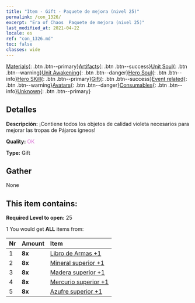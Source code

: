 ```yaml
---
title: "Item - Gift - Paquete de mejora (nivel 25)"
permalink: /con_1326/
excerpt: "Era of Chaos  Paquete de mejora (nivel 25)"
last_modified_at: 2021-04-22
locale: es
ref: "con_1326.md"
toc: false
classes: wide
---
```

 [Materials](/ItemsES/){: .btn .btn--primary}[Artifacts](/ItemsES/Artifacts/){: .btn .btn--success}[Unit Soul](/ItemsES/UnitSoul/){: .btn .btn--warning}[Unit Awakening](/ItemsES/UnitAwakening/){: .btn .btn--danger}[Hero Soul](/ItemsES/HeroSoul/){: .btn .btn--info}[Hero SKill](/ItemsES/HeroSkill/){: .btn .btn--primary}[Gift](/ItemsES/Gift/){: .btn .btn--success}[Event related](/ItemsES/Events/){: .btn .btn--warning}[Avatars](/ItemsES/Avatars/){: .btn .btn--danger}[Consumables](/ItemsES/Consumables/){: .btn .btn--info}[Unknown](/ItemsES/Unknown/){: .btn .btn--primary}

## Detalles
 **Descripción:** ¡Contiene todos los objetos de calidad violeta necesarios para mejorar las tropas de Pájaros ígneos!

 **Quality:** <span style="color: #DA70D6">OK</span>

 **Type:** Gift

## Gather

  None

## This item contains:

 **Required Level to open:** 25

 1 You would get **ALL** items  from:

  | Nr | Amount |     Item    |
  |:---|:-------|:------------|
  | 1 |  **8x** | [Libro de Armas +1](/ItemsES/mat_25/) |  | 
  | 2 |  **8x** | [Mineral superior +1](/ItemsES/mat_19/) |  | 
  | 3 |  **8x** | [Madera superior +1](/ItemsES/mat_20/) |  | 
  | 4 |  **8x** | [Mercurio superior +1](/ItemsES/mat_21/) |  | 
  | 5 |  **8x** | [Azufre superior +1](/ItemsES/mat_22/) |  | 
